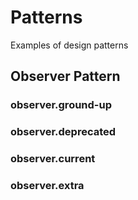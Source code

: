 # Patterns
Examples of design patterns

## Observer Pattern

### observer.ground-up

### observer.deprecated

### observer.current

### observer.extra
